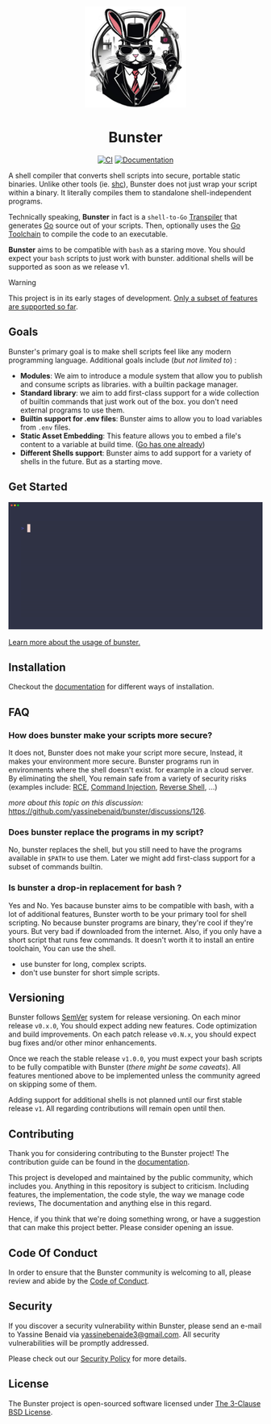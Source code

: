<div align="center">
    <img width="200" src="./docs/public/logo.png"/>

# Bunster

</div>

<div align="center">

[![CI](https://github.com/yassinebenaid/bunster/actions/workflows/ci.yml/badge.svg)](https://github.com/yassinebenaid/bunster/actions/workflows/ci.yml)
[![Documentation](https://img.shields.io/badge/Documentation-e57884?logo=BookStack&logoColor=9c2e5c)](https://bunster.netlify.app)

</div>

A shell compiler that converts shell scripts into secure, portable static binaries. Unlike other tools (ie. [shc](https://github.com/neurobin/shc)), Bunster does not just wrap your script within a binary. It literally compiles them to standalone shell-independent programs.

Technically speaking, **Bunster** in fact is a `shell-to-Go` [Transpiler](https://en.wikipedia.org/wiki/Source-to-source_compiler) that generates [Go](https://go.dev) source out of your scripts. Then, optionally uses the [Go Toolchain](https://go.dev/dl) to compile the code to an executable.

**Bunster** aims to be compatible with `bash` as a staring move. You should expect your `bash` scripts to just work with bunster. additional shells will be supported as soon as we release v1.

> [!WARNING]
> This project is in its early stages of development. [Only a subset of features are supported so far](https://bunster.netlify.app/supported-features.html).

## Goals

Bunster's primary goal is to make shell scripts feel like any modern programming language. Additional goals include (_but not limited to_) :

- **Modules**: We aim to introduce a module system that allow you to publish and consume scripts as libraries. with a builtin package manager.
- **Standard library**: we aim to add first-class support for a wide collection of builtin commands that just work out of the box. you don't need external programs to use them.
- **Builtin support for .env files**: Bunster aims to allow you to load variables from `.env` files. 
- **Static Asset Embedding**: This feature allows you to embed a file's content to a variable at build time. ([Go has one already](https://pkg.go.dev/embed))
- **Different Shells support**: Bunster aims to add support for a variety of shells in the future. But as a starting move.

## Get Started

 <img src="./docs/public/bunster.gif"/>

[Learn more about the usage of bunster.](https://bunster.netlify.app)

## Installation

Checkout the [documentation](https://bunster.netlify.app/installation) for different ways of installation.

## FAQ
### How does bunster make your scripts more secure?
It does not, Bunster does not make your script more secure, Instead, it makes your environment more secure. Bunster programs run in environments where the shell doesn't exist. for example in a cloud server. By eliminating the shell, You remain safe from a variety of security risks (examples include: [RCE](https://www.invicti.com/learn/remote-code-execution-rce/), [Command Injection](https://www.imperva.com/learn/application-security/command-injection/#:~:text=Code%20injection%20is%20a%20generic,proper%20input%2Foutput%20data%20validation.), [Reverse Shell](https://www.wiz.io/academy/reverse-shell-attacks), ...)

_more about this topic on this discussion:_ https://github.com/yassinebenaid/bunster/discussions/126.

### Does bunster replace the programs in my script?
No, bunster replaces the shell, but you still need to have the programs available in `$PATH` to use them. Later we might add first-class support for a subset of commands builtin.  

### Is bunster a drop-in replacement for bash ?
Yes and No. Yes bacause bunster aims to be compatible with bash, with a lot of additional features, Bunster worth to be your primary tool for shell scripting.
No because bunster programs are binary, they're cool if they're yours. But very bad if downloaded from the internet. Also, if you only have a short script that runs few commands. It doesn't worth it to install an entire toolchain, You can use the shell.

- use bunster for long, complex scripts.
- don't use bunster for short simple scripts.
  
## Versioning

Bunster follows [SemVer](https://semver.org/) system for release versioning. On each minor release `v0.x.0`, You should expect adding new features. Code optimization and build improvements. On each patch release `v0.N.x`, you should expect bug fixes and/or other minor enhancements.

Once we reach the stable release `v1.0.0`, you must expect your bash scripts to be fully compatible with Bunster (_there might be some caveats_). All features mentioned above to be implemented unless the community agreed on skipping some of them.

Adding support for additional shells is not planned until our first stable release `v1`. All regarding contributions will remain open until then.


## Contributing

Thank you for considering contributing to the Bunster project! The contribution guide can be found in the [documentation](https://bunster.netlify.app/contributing).

This project is developed and maintained by the public community, which includes you. Anything in this repository is subject to criticism. Including features, the implementation, the code style, the way we manage code reviews, The documentation and anything else in this regard.

Hence, if you think that we're doing something wrong, or have a suggestion that can make this project better. Please consider opening an issue.

## Code Of Conduct

In order to ensure that the Bunster community is welcoming to all, please review and abide by the [Code of Conduct](https://github.com/yassinebenaid/bunster/tree/master/CODE_OF_CONDUCT.md).

## Security

If you discover a security vulnerability within Bunster, please send an e-mail to Yassine Benaid via yassinebenaide3@gmail.com. All security vulnerabilities will be promptly addressed.

Please check out our [Security Policy](https://github.com/yassinebenaid/bunster/tree/master/SECURITY.md) for more details.

## License

The Bunster project is open-sourced software licensed under [The 3-Clause BSD License](https://opensource.org/license/bsd-3-clause).
